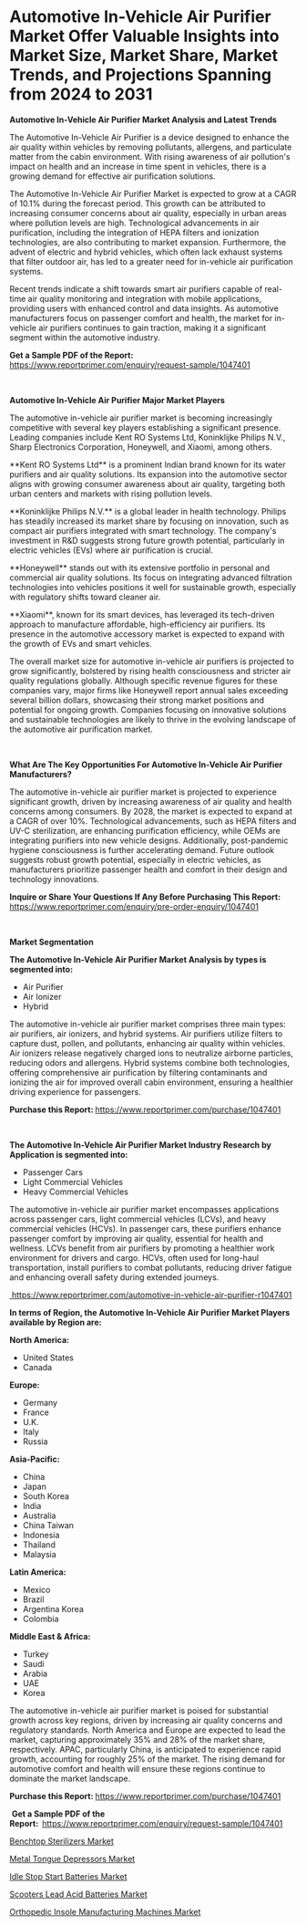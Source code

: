 <p><h1>Automotive In-Vehicle Air Purifier Market Offer Valuable Insights into Market Size, Market Share, Market Trends, and Projections Spanning from 2024 to 2031</h1></p><p><strong>Automotive In-Vehicle Air Purifier Market Analysis and Latest Trends</strong></p>
<p><p>The Automotive In-Vehicle Air Purifier is a device designed to enhance the air quality within vehicles by removing pollutants, allergens, and particulate matter from the cabin environment. With rising awareness of air pollution's impact on health and an increase in time spent in vehicles, there is a growing demand for effective air purification solutions.</p><p>The Automotive In-Vehicle Air Purifier Market is expected to grow at a CAGR of 10.1% during the forecast period. This growth can be attributed to increasing consumer concerns about air quality, especially in urban areas where pollution levels are high. Technological advancements in air purification, including the integration of HEPA filters and ionization technologies, are also contributing to market expansion. Furthermore, the advent of electric and hybrid vehicles, which often lack exhaust systems that filter outdoor air, has led to a greater need for in-vehicle air purification systems.</p><p>Recent trends indicate a shift towards smart air purifiers capable of real-time air quality monitoring and integration with mobile applications, providing users with enhanced control and data insights. As automotive manufacturers focus on passenger comfort and health, the market for in-vehicle air purifiers continues to gain traction, making it a significant segment within the automotive industry.</p></p>
<p><strong>Get a Sample PDF of the Report:&nbsp;</strong> <a href="https://www.reportprimer.com/enquiry/request-sample/1047401">https://www.reportprimer.com/enquiry/request-sample/1047401</a></p>
<p>&nbsp;</p>
<p><strong>Automotive In-Vehicle Air Purifier Major Market Players</strong></p>
<p><p>The automotive in-vehicle air purifier market is becoming increasingly competitive with several key players establishing a significant presence. Leading companies include Kent RO Systems Ltd, Koninklijke Philips N.V., Sharp Electronics Corporation, Honeywell, and Xiaomi, among others.</p><p>**Kent RO Systems Ltd** is a prominent Indian brand known for its water purifiers and air quality solutions. Its expansion into the automotive sector aligns with growing consumer awareness about air quality, targeting both urban centers and markets with rising pollution levels.</p><p>**Koninklijke Philips N.V.** is a global leader in health technology. Philips has steadily increased its market share by focusing on innovation, such as compact air purifiers integrated with smart technology. The company's investment in R&D suggests strong future growth potential, particularly in electric vehicles (EVs) where air purification is crucial.</p><p>**Honeywell** stands out with its extensive portfolio in personal and commercial air quality solutions. Its focus on integrating advanced filtration technologies into vehicles positions it well for sustainable growth, especially with regulatory shifts toward cleaner air.</p><p>**Xiaomi**, known for its smart devices, has leveraged its tech-driven approach to manufacture affordable, high-efficiency air purifiers. Its presence in the automotive accessory market is expected to expand with the growth of EVs and smart vehicles.</p><p>The overall market size for automotive in-vehicle air purifiers is projected to grow significantly, bolstered by rising health consciousness and stricter air quality regulations globally. Although specific revenue figures for these companies vary, major firms like Honeywell report annual sales exceeding several billion dollars, showcasing their strong market positions and potential for ongoing growth. Companies focusing on innovative solutions and sustainable technologies are likely to thrive in the evolving landscape of the automotive air purification market.</p></p>
<p>&nbsp;</p>
<p><strong>What Are The Key Opportunities For Automotive In-Vehicle Air Purifier Manufacturers?</strong></p>
<p><p>The automotive in-vehicle air purifier market is projected to experience significant growth, driven by increasing awareness of air quality and health concerns among consumers. By 2028, the market is expected to expand at a CAGR of over 10%. Technological advancements, such as HEPA filters and UV-C sterilization, are enhancing purification efficiency, while OEMs are integrating purifiers into new vehicle designs. Additionally, post-pandemic hygiene consciousness is further accelerating demand. Future outlook suggests robust growth potential, especially in electric vehicles, as manufacturers prioritize passenger health and comfort in their design and technology innovations.</p></p>
<p><strong>Inquire or Share Your Questions If Any Before Purchasing This Report:</strong> <a href="https://www.reportprimer.com/enquiry/pre-order-enquiry/1047401">https://www.reportprimer.com/enquiry/pre-order-enquiry/1047401</a></p>
<p>&nbsp;</p>
<p><strong>Market Segmentation</strong></p>
<p><strong>The Automotive In-Vehicle Air Purifier Market Analysis by types is segmented into:</strong></p>
<p><ul><li>Air Purifier</li><li>Air Ionizer</li><li>Hybrid</li></ul></p>
<p><p>The automotive in-vehicle air purifier market comprises three main types: air purifiers, air ionizers, and hybrid systems. Air purifiers utilize filters to capture dust, pollen, and pollutants, enhancing air quality within vehicles. Air ionizers release negatively charged ions to neutralize airborne particles, reducing odors and allergens. Hybrid systems combine both technologies, offering comprehensive air purification by filtering contaminants and ionizing the air for improved overall cabin environment, ensuring a healthier driving experience for passengers.</p></p>
<p><strong>Purchase this Report:&nbsp;</strong><a href="https://www.reportprimer.com/purchase/1047401">https://www.reportprimer.com/purchase/1047401</a></p>
<p>&nbsp;</p>
<p><strong>The Automotive In-Vehicle Air Purifier Market Industry Research by Application is segmented into:</strong></p>
<p><ul><li>Passenger Cars</li><li>Light Commercial Vehicles</li><li>Heavy Commercial Vehicles</li></ul></p>
<p><p>The automotive in-vehicle air purifier market encompasses applications across passenger cars, light commercial vehicles (LCVs), and heavy commercial vehicles (HCVs). In passenger cars, these purifiers enhance passenger comfort by improving air quality, essential for health and wellness. LCVs benefit from air purifiers by promoting a healthier work environment for drivers and cargo. HCVs, often used for long-haul transportation, install purifiers to combat pollutants, reducing driver fatigue and enhancing overall safety during extended journeys.</p></p>
<p><a href="https://www.reportprimer.com/automotive-in-vehicle-air-purifier-r1047401">&nbsp;https://www.reportprimer.com/automotive-in-vehicle-air-purifier-r1047401</a></p>
<p><strong>In terms of Region, the Automotive In-Vehicle Air Purifier Market Players available by Region are:</strong></p>
<p>
    <p> <strong> North America: </strong>
        <ul>
            <li>United States</li>
            <li>Canada</li>
        </ul>
        </p> 
    <p> <strong> Europe: </strong>
        <ul>
            <li>Germany</li>
            <li>France</li>
            <li>U.K.</li>
            <li>Italy</li>
            <li>Russia</li>
        </ul>
        </p> 
    <p> <strong> Asia-Pacific: </strong>
        <ul>
            <li>China</li>
            <li>Japan</li>
            <li>South Korea</li>
            <li>India</li>
            <li>Australia</li>
            <li>China Taiwan</li>
            <li>Indonesia</li>
            <li>Thailand</li>
            <li>Malaysia</li>
        </ul>
        </p> 
    <p> <strong> Latin America: </strong>
        <ul>
            <li>Mexico</li>
            <li>Brazil</li>
            <li>Argentina Korea</li>
            <li>Colombia</li>
        </ul>
        </p> 
    <p> <strong> Middle East & Africa: </strong>
        <ul>
            <li>Turkey</li>
            <li>Saudi</li>
            <li>Arabia</li>
            <li>UAE</li>
            <li>Korea</li>
        </ul>
    </p>
    </p>
<p><p>The automotive in-vehicle air purifier market is poised for substantial growth across key regions, driven by increasing air quality concerns and regulatory standards. North America and Europe are expected to lead the market, capturing approximately 35% and 28% of the market share, respectively. APAC, particularly China, is anticipated to experience rapid growth, accounting for roughly 25% of the market. The rising demand for automotive comfort and health will ensure these regions continue to dominate the market landscape.</p></p>
<p><strong>Purchase this Report: </strong><a href="https://www.reportprimer.com/purchase/1047401">https://www.reportprimer.com/purchase/1047401</a></p>
<p>&nbsp;<strong>Get a Sample PDF of the Report:&nbsp;&nbsp;</strong><a href="https://www.reportprimer.com/enquiry/request-sample/1047401">https://www.reportprimer.com/enquiry/request-sample/1047401</a></p>
<p><strong></strong></p>
<p><p><a href="https://www.linkedin.com/pulse/strategic-roadmap-global-benchtop-sterilizers-market-skaic">Benchtop Sterilizers Market</a></p><p><a href="https://medium.com/@zsiezkaf82/evaluating-global-metal-tongue-depressors-market-trends-and-growth-opportunities-by-region-type-2b217724bf9b?postPublishedType=repub">Metal Tongue Depressors Market</a></p><p><a href="https://issuu.com/reportprime-2/docs/idle-stop-start-batteries-market-si_f8a5f9a1b4df27">Idle Stop Start Batteries Market</a></p><p><a href="https://issuu.com/reportprime-2/docs/scooters-lead-acid-batteries-market_b851f767416734">Scooters Lead Acid Batteries Market</a></p><p><a href="https://medium.com/@zsiezkaf82/pioneering-growth-analyzing-global-orthopedic-insole-manufacturing-machines-market-dynamics-2024-c7b3de4ae130">Orthopedic Insole Manufacturing Machines Market</a></p></p>